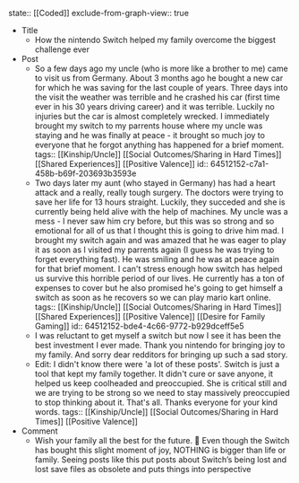 state:: [[Coded]]
exclude-from-graph-view:: true

- Title
  - How the nintendo Switch helped my family overcome the biggest challenge ever
- Post
  - So a few days ago my uncle (who is more like a brother to me) came to visit us from Germany. About 3 months ago he bought a new car for which he was saving for the last couple of years. Three days into the visit the weather was terrible and he crashed his car (first time ever in his 30 years driving career) and it was terrible. Luckily no injuries but the car is almost completely wrecked. I immediately brought my switch to my parrents house where my uncle was staying and he was finally at peace - it brought so much joy to everyone that he forgot anything has happened for a brief moment.
    tags:: [[Kinship/Uncle]] [[Social Outcomes/Sharing in Hard Times]] [[Shared Experiences]] [[Positive Valence]]
    id:: 64512152-c7a1-458b-b69f-203693b3593e
  - Two days later my aunt (who stayed in Germany) has had a heart attack and a really, really tough surgery. The doctors were trying to save her life for 13 hours straight. Luckily, they succeded and she is currently being held alive with the help of machines. My uncle was a mess - I never saw him cry before, but this was so strong and so emotional for all of us that I thought this is going to drive him mad. I brought my switch again and was amazed that he was eager to play it as soon as I visited my parrents again (I guess he was trying to forget everything fast). He was smiling and he was at peace again for that brief moment. I can't stress enough how switch has helped us survive this horrible period of our lives. He currently has a ton of expenses to cover but he also promised he's going to get himself a switch as soon as he recovers so we can play mario kart online.
    tags:: [[Kinship/Uncle]] [[Social Outcomes/Sharing in Hard Times]] [[Shared Experiences]] [[Positive Valence]] [[Desire for Family Gaming]]
    id:: 64512152-bde4-4c66-9772-b929dceff5e5
  - I was reluctant to get myself a switch but now I see it has been the best investment I ever made. Thank you nintendo for bringing joy to my family. And sorry dear redditors for bringing up such a sad story.
  - Edit: I didn't know there were 'a lot of these posts'. Switch is just a tool that kept my family together. It didn't cure or save anyone, it helped us keep coolheaded and preoccupied. She is critical still and we are trying to be strong so we need to stay massively preoccupied to stop thinking about it. That's all. Thanks everyone for your kind words.
    tags:: [[Kinship/Uncle]] [[Social Outcomes/Sharing in Hard Times]] [[Positive Valence]]
- Comment
  - Wish your family all the best for the future. 🙏 Even though the Switch has bought this slight moment of joy, NOTHING is bigger than life or family. Seeing posts like this put posts about Switch’s being lost and lost save files as obsolete and puts things into perspective
